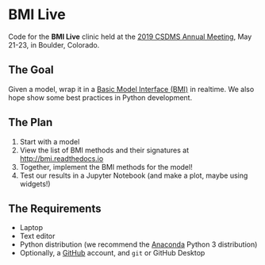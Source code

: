 # BMI Live

Code for the **BMI Live** clinic
held at the
[2019 CSDMS Annual Meeting](https://csdms.colorado.edu/wiki/CSDMS_meeting_2019),
May 21-23, in Boulder, Colorado.

## The Goal

Given a model, wrap it in a
[Basic Model Interface (BMI)](http://bmi.readthedocs.io)
in realtime.
We also hope show some best practices in Python development.

## The Plan

1. Start with a model
1. View the list of BMI methods and their signatures
   at http://bmi.readthedocs.io
1. Together, implement the BMI methods for the model!
1. Test our results in a Jupyter Notebook (and make a plot,
   maybe using widgets!)

## The Requirements

* Laptop
* Text editor
* Python distribution (we recommend the
  [Anaconda](https://www.continuum.io/downloads) Python 3
  distribution)
* Optionally, a [GitHub](https://github.com) account, and `git` or
  GitHub Desktop
